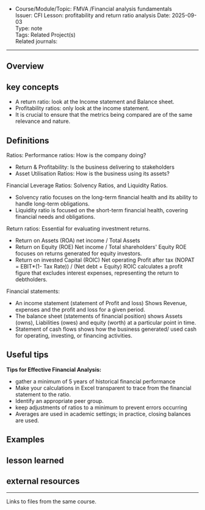 * Course/Module/Topic: FMVA /Financial analysis fundamentals   
Issuer: CFI
Lesson: profitability and return ratio analysis
Date: 2025-09-03  
Type: note  
Tags: 
Related Project(s)  
Related journals:
---------------
## Overview


## key concepts  
* A return ratio: look at the Income statement and Balance sheet.
* Profitability ratios: only look at the income statement.
* It is crucial to ensure that the metrics being compared are of the same relevance and nature. 

## Definitions
Ratios:
Performance ratios: How is the company doing?
- Return & Profitability: Is the business delivering to stakeholders
- Asset Utilisation Ratios: How is the business using its assets?

Financial Leverage Ratios: Solvency Ratios, and Liquidity Ratios. 
- Solvency ratio focuses on the long-term financial health and its ability to handle long-term obligations. 
- Liquidity ratio is focused on the short-term financial health, covering financial needs and obligations. 

Return ratios: Essential for evaluating investment returns.
- Return on Assets (ROA) net income / Total Assets
- Return on Equity (ROE) Net income / Total shareholders' Equity
  ROE focuses on returns generated for equity investors.
- Return on invested Capital (ROIC) Net operating Profit after tax (NOPAT = EBIT*(1- Tax Rate)) / (Net debt + Equity)
  ROIC calculates a profit figure that excludes interest expenses, representing the return to debtholders. 

Financial statements:
- An income statement (statement of Profit and loss) Shows Revenue, expenses and the profit and loss for a given period. 
- The balance sheet (statements of financial position) shows Assets (owns), Liabilities (owes) and equity (worth) at a particular point in time.
- Statement of cash flows shows how the business generated/ used cash for operating, investing, or financing activities. 


## Useful tips
<b>Tips for Effective Financial Analysis:</b>
- gather a minimum of 5 years of historical financial performance
- Make your calculations in Excel transparent to trace from the financial statement to the ratio.
- Identify an appropriate peer group.
- keep adjustments of ratios to a minimum to prevent errors occurring
- Averages are used in academic settings; in practice, closing balances are used.  

## Examples


## lesson learned


## external resources 


-------------------
Links to files from the same course.
